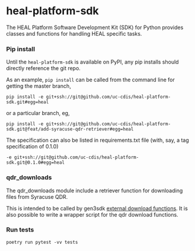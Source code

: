 # heal-platform-sdk

The HEAL Platform Software Development Kit (SDK) for Python provides classes and functions for handling HEAL specific tasks.

### Pip install

Until the `heal-platform-sdk` is available on PyPI, any pip installs should directly
reference the git repo.

As an example, `pip install` can be called from the command line for getting the master branch,

```
pip install -e git+ssh://git@github.com/uc-cdis/heal-platform-sdk.git#egg=heal
```

or a particular branch, eg,

```
pip install -e git+ssh://git@github.com/uc-cdis/heal-platform-sdk.git@feat/add-syracuse-qdr-retriever#egg=heal
```

The specification can also be listed in requirements.txt file
(with, say, a tag specification of 0.1.0)

```
-e git+ssh://git@github.com/uc-cdis/heal-platform-sdk.git@0.1.0#egg=heal
```

### qdr_downloads

The qdr_downloads module include a retriever function for downloading files from Syracuse QDR.

This is intended to be called by gen3sdk [external download functions](https://github.com/uc-cdis/gen3sdk-python/blob/master/gen3/tools/download/external_file_download.py). It is also possible to write a wrapper script for the qdr download functions.

### Run tests

```
poetry run pytest -vv tests
```
